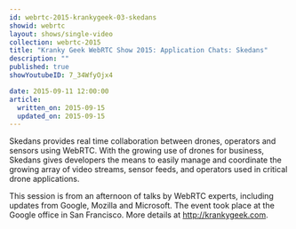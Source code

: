 ```yaml
---
id: webrtc-2015-krankygeek-03-skedans
showid: webrtc
layout: shows/single-video
collection: webrtc-2015
title: "Kranky Geek WebRTC Show 2015: Application Chats: Skedans"
description: ""
published: true
showYoutubeID: 7_34WfyOjx4

date: 2015-09-11 12:00:00
article:
  written_on: 2015-09-15
  updated_on: 2015-09-15
---
```

Skedans provides real time collaboration between drones, operators and sensors using WebRTC. With the growing use of drones for business, Skedans gives developers the means to easily manage and coordinate the growing array of video streams, sensor feeds, and operators used in critical drone applications.

This session is from an afternoon of talks by WebRTC experts, including updates from Google, Mozilla and Microsoft. The event took place at the Google office in San Francisco. More details at http://krankygeek.com.

